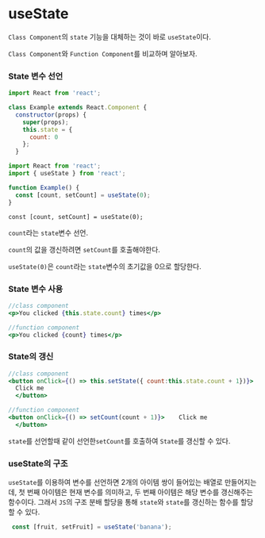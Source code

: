 # useState

`Class Component`의 `state` 기능을 대체하는 것이 바로 `useState`이다.

`Class Component`와 `Function Component`를 비교하며 알아보자.

### State 변수 선언

```jsx
import React from 'react';

class Example extends React.Component {
  constructor(props) {
    super(props);
    this.state = {
      count: 0
    };
  }
```

```jsx
import React from 'react';
import { useState } from 'react';

function Example() {
  const [count, setCount] = useState(0);
}
```

`const [count, setCount] = useState(0);`

`count`라는 `state`변수 선언.

`count`의 값을 갱신하려면 `setCount`를 호출해야한다.

`useState(0)`은 `count`라는 `state`변수의 초기값을 0으로 할당한다.



### State 변수 사용

```jsx
//class component 
<p>You clicked {this.state.count} times</p>
```

```jsx
//function component 
<p>You clicked {count} times</p>
```



### State의 갱신

```jsx
//class component 
<button onClick={() => this.setState({ count:this.state.count + 1})}>
  Click me
  </button>
```

```jsx
//function component 
<button onClick={() => setCount(count + 1)}>    Click me
  </button>
```

`state`를 선언할때 같이 선언한`setCount`를 호출하여 `State`를 갱신할 수 있다.



### useState의 구조

`useState`를 이용하여 변수를 선언하면 2개의 아이템 쌍이 들어있는 배열로 만들어지는데, 첫 번째 아이템은 현재 변수를 의미하고, 두 번째 아이템은 해당 변수를 갱신해주는 함수이다. 그래서 `JS`의 구조 분배 할당을 통해 `state`와 `state`를 갱신하는 함수를 할당 할 수 있다.

```jsx
 const [fruit, setFruit] = useState('banana');
```

